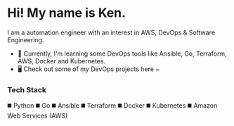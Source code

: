 # Hi! My name is Ken.

I am a automation engineer with an interest in AWS, DevOps & Software Engineering.

- 🌱 Currently, I'm learning some DevOps tools like Ansible, Go, Terraform, AWS, Docker and Kubernetes.
- :desktop_computer: Check out some of my DevOps projects here ~

### Tech Stack

:black_medium_square: Python
:black_medium_square: Go
:black_medium_square: Ansible
:black_medium_square: Terraform
:black_medium_square: Docker
:black_medium_square: Kubernetes
:black_medium_square: Amazon Web Services (AWS)
